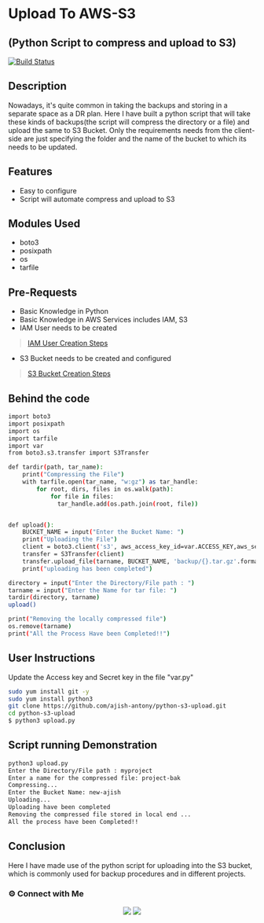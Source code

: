 # Upload To AWS-S3
## (Python Script to compress and upload to S3)


[![Build Status](https://travis-ci.org/joemccann/dillinger.svg?branch=master)](https://travis-ci.org/joemccann/dillinger)

## Description

Nowadays, it's quite common in taking the backups and storing in a separate space as a DR plan. Here I have built a python script that will take these kinds of backups(the script will compress the directory or a file) and upload the same to S3 Bucket. Only the requirements needs from the client-side are just specifying the folder and the name of the bucket to which its needs to be updated.



## Features

- Easy to configure
- Script will automate compress and upload to S3

## Modules Used

- boto3
- posixpath
- os
- tarfile

## Pre-Requests

- Basic Knowledge in Python
- Basic Knowledge in AWS Services includes IAM, S3
- IAM User needs to be created 
> [IAM User Creation Steps](https://docs.aws.amazon.com/IAM/latest/UserGuide/id_users_create.html) 
- S3 Bucket needs to be created and configured
> [S3 Bucket Creation Steps](https://docs.aws.amazon.com/AmazonS3/latest/userguide/create-bucket-overview.html)



## Behind the code

```sh
import boto3
import posixpath
import os
import tarfile
import var
from boto3.s3.transfer import S3Transfer

def tardir(path, tar_name):
    print("Compressing the File")
    with tarfile.open(tar_name, "w:gz") as tar_handle:
        for root, dirs, files in os.walk(path):
            for file in files:
              tar_handle.add(os.path.join(root, file))


def upload():
    BUCKET_NAME = input("Enter the Bucket Name: ")
    print("Uploading the File")
    client = boto3.client('s3', aws_access_key_id=var.ACCESS_KEY,aws_secret_access_key=var.SECRET_KEY)
    transfer = S3Transfer(client)
    transfer.upload_file(tarname, BUCKET_NAME, 'backup/{}.tar.gz'.format(tarname))
    print("uploading has been completed")

directory = input("Enter the Directory/File path : ")
tarname = input("Enter the Name for tar file: ")
tardir(directory, tarname)
upload()

print("Removing the locally compressed file")
os.remove(tarname)
print("All the Process Have been Completed!!")
```

## User Instructions

Update the Access key and Secret key in the file "var.py"

```sh
sudo yum install git -y
sudo yum install python3
git clone https://github.com/ajish-antony/python-s3-upload.git
cd python-s3-upload
$ python3 upload.py
```

## Script running Demonstration

```sh
python3 upload.py
Enter the Directory/File path : myproject
Enter a name for the compressed file: project-bak
Compressing...
Enter the Bucket Name: new-ajish
Uploading...
Uploading have been completed
Removing the compressed file stored in local end ...
All the process have been Completed!!
```
## Conclusion

Here I have made use of the python script for uploading into the S3 bucket, which is commonly used for backup procedures and in different projects.


### ⚙️ Connect with Me

<p align="center">
<a href="mailto:ajishantony95@gmail.com"><img src="https://img.shields.io/badge/Gmail-D14836?style=for-the-badge&logo=gmail&logoColor=white"/></a>
<a href="https://www.linkedin.com/in/ajish-antony/"><img src="https://img.shields.io/badge/LinkedIn-0077B5?style=for-the-badge&logo=linkedin&logoColor=white"/></a>
